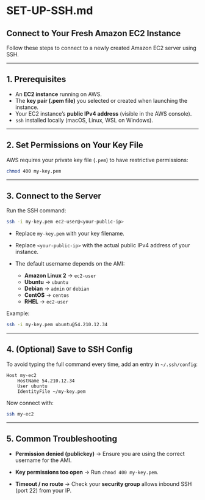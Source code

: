 # SET-UP-SSH.md

## Connect to Your Fresh Amazon EC2 Instance

Follow these steps to connect to a newly created Amazon EC2 server using SSH.

---

## 1. Prerequisites

* An **EC2 instance** running on AWS.
* The **key pair (.pem file)** you selected or created when launching the instance.
* Your EC2 instance’s **public IPv4 address** (visible in the AWS console).
* `ssh` installed locally (macOS, Linux, WSL on Windows).

---

## 2. Set Permissions on Your Key File

AWS requires your private key file (`.pem`) to have restrictive permissions:

```bash
chmod 400 my-key.pem
```

---

## 3. Connect to the Server

Run the SSH command:

```bash
ssh -i my-key.pem ec2-user@<your-public-ip>
```

* Replace `my-key.pem` with your key filename.
* Replace `<your-public-ip>` with the actual public IPv4 address of your instance.
* The default username depends on the AMI:

  * **Amazon Linux 2** → `ec2-user`
  * **Ubuntu** → `ubuntu`
  * **Debian** → `admin` or `debian`
  * **CentOS** → `centos`
  * **RHEL** → `ec2-user`

Example:

```bash
ssh -i my-key.pem ubuntu@54.210.12.34
```

---

## 4. (Optional) Save to SSH Config

To avoid typing the full command every time, add an entry in `~/.ssh/config`:

```ssh-config
Host my-ec2
    HostName 54.210.12.34
    User ubuntu
    IdentityFile ~/my-key.pem
```

Now connect with:

```bash
ssh my-ec2
```

---

## 5. Common Troubleshooting

* **Permission denied (publickey)**
  → Ensure you are using the correct username for the AMI.

* **Key permissions too open**
  → Run `chmod 400 my-key.pem`.

* **Timeout / no route**
  → Check your **security group** allows inbound SSH (port 22) from your IP.

